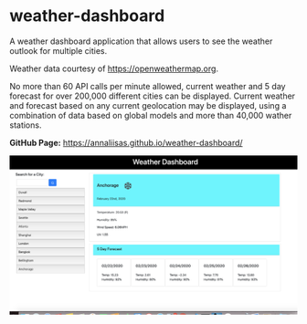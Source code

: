 # weather-dashboard
A weather dashboard application that allows users to see the weather outlook for multiple cities.

Weather data courtesy of https://openweathermap.org. 

No more than 60 API calls per minute allowed, current weather and 5 day forecast for over 200,000 different cities can be displayed. Current weather and forecast based on any current geolocation may be displayed, using a combination of data based on global models and more than 40,000 wather stations.

**GitHub Page:** 
https://annaliisas.github.io/weather-dashboard/  

![Weather App](/images/weather-app.png)